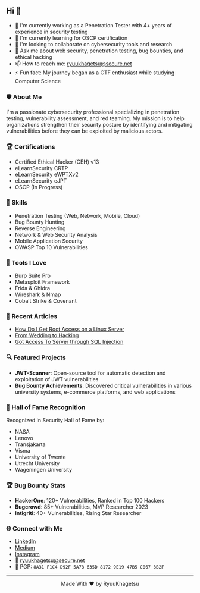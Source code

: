 ## Hi 👋

<!--
**ryuukhagetsu/ryuukhagetsu** is a ✨ _special_ ✨ repository because its `README.md` (this file) appears on your GitHub profile.
-->

- 🔭 I'm currently working as a Penetration Tester with 4+ years of experience in security testing
- 🌱 I'm currently learning for OSCP certification
- 👯 I'm looking to collaborate on cybersecurity tools and research
- 💬 Ask me about web security, penetration testing, bug bounties, and ethical hacking
- 📫 How to reach me: ryuukhagetsu@secure.net
- ⚡ Fun fact: My journey began as a CTF enthusiast while studying Computer Science

### 🛡️ About Me
I'm a passionate cybersecurity professional specializing in penetration testing, vulnerability assessment, and red teaming. My mission is to help organizations strengthen their security posture by identifying and mitigating vulnerabilities before they can be exploited by malicious actors.

### 🏆 Certifications
- Certified Ethical Hacker (CEH) v13
- eLearnSecurity CRTP
- eLearnSecurity eWPTXv2
- eLearnSecurity eJPT
- OSCP (In Progress)

### 💪 Skills
- Penetration Testing (Web, Network, Mobile, Cloud)
- Bug Bounty Hunting
- Reverse Engineering
- Network & Web Security Analysis
- Mobile Application Security
- OWASP Top 10 Vulnerabilities

### 🔨 Tools I Love
- Burp Suite Pro
- Metasploit Framework
- Frida & Ghidra
- Wireshark & Nmap
- Cobalt Strike & Covenant

### 📝 Recent Articles
- [How Do I Get Root Access on a Linux Server](https://systemweakness.com/how-do-i-get-root-access-on-a-linux-server-874d29015305)
- [From Wedding to Hacking](https://systemweakness.com/from-wedding-to-hacking-b8a92423eba)
- [Got Access To Server through SQL Injection](https://systemweakness.com/got-access-to-server-through-sql-injection-72e949992ec8)

### 🔍 Featured Projects
- **JWT-Scanner**: Open-source tool for automatic detection and exploitation of JWT vulnerabilities
- **Bug Bounty Achievements**: Discovered critical vulnerabilities in various university systems, e-commerce platforms, and web applications

### 🏅 Hall of Fame Recognition
Recognized in Security Hall of Fame by:
- NASA
- Lenovo
- Transjakarta
- Visma
- University of Twente
- Utrecht University
- Wageningen University

### 🏆 Bug Bounty Stats
- **HackerOne**: 120+ Vulnerabilities, Ranked in Top 100 Hackers
- **Bugcrowd**: 85+ Vulnerabilities, MVP Researcher 2023
- **Intigriti**: 40+ Vulnerabilities, Rising Star Researcher

### 🌐 Connect with Me
- [LinkedIn](https://id.linkedin.com/in/septio-noerdiansyah)
- [Medium](https://medium.com/@ryuukhagetsu)
- [Instagram](https://instagram.com/@ryuu_khagetsu)
- 📧 ryuukhagetsu@secure.net
- 🔐 PGP: `8A31 F1C4 D92F 5A78 635D 8172 9E19 47B5 C067 3B2F`

---

<p align="center">Made With ❤️ by RyuuKhagetsu</p>
